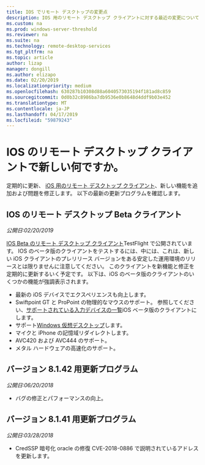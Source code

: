 ```yaml
---
title: IOS でリモート デスクトップの変更点
description: IOS 用のリモート デスクトップ クライアントに対する最近の変更について説明します
ms.custom: na
ms.prod: windows-server-threshold
ms.reviewer: na
ms.suite: na
ms.technology: remote-desktop-services
ms.tgt_pltfrm: na
ms.topic: article
author: lizap
manager: dongill
ms.author: elizapo
ms.date: 02/20/2019
ms.localizationpriority: medium
ms.openlocfilehash: 630287b10308d88a6040573035194f181ad8c859
ms.sourcegitcommit: 0d0b32c8986ba7db9536e0b8648d4ddf9b03e452
ms.translationtype: MT
ms.contentlocale: ja-JP
ms.lasthandoff: 04/17/2019
ms.locfileid: "59879243"
---
```

# <a name="whats-new-for-the-remote-desktop-client-on-ios"></a>IOS のリモート デスクトップ クライアントで新しい何ですか。

定期的に更新、 [iOS 用のリモート デスクトップ クライアント](remote-desktop-ios.md)、新しい機能を追加および問題を修正します。 以下の最新の更新プログラムを確認します。

## <a name="remote-desktop-ios-beta-client"></a>IOS のリモート デスクトップ Beta クライアント
*公開日:02/20/2019*

[IOS Beta のリモート デスクトップ クライアント](remote-desktop-ios.md#download-the-remote-desktop-ios-beta-client)TestFlight で公開されています。 IOS のベータ版のクライアントをテストするには、中には、これは、新しい iOS クライアントのプレリリース バージョンをある安定した運用環境のリリースとは限りませんに注意してください。 このクライアントを新機能と修正を定期的に更新するいく予定です。 以下は、iOS のベータ版のクライアントのいくつかの機能が強調表示されます。

- 最新の iOS デバイスでエクスペリエンスも向上します。
- Swiftpoint GT と ProPoint の物理的なマウスのサポート。 参照してください、[サポートされている入力デバイスの一覧](remote-desktop-ios.md#supported-input-devices)iOS ベータ版のクライアントにします。
- サポート[Windows 仮想デスクトップ](https://aka.ms/wvd)します。
- マイクと iPhone の記憶域リダイレクトします。
- AVC420 および AVC444 のサポート。
- メタル ハードウェアの高速化のサポート。

## <a name="updates-for-version-8142"></a>バージョン 8.1.42 用更新プログラム
*公開日:06/20/2018*

- バグの修正とパフォーマンスの向上。

## <a name="updates-for-version-8141"></a>バージョン 8.1.41 用更新プログラム
*公開日:03/28/2018*

- CredSSP 暗号化 oracle の修復 CVE-2018-0886 で説明されているアドレスを更新します。
 
